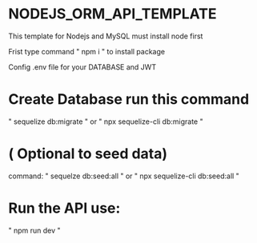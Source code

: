 # NODEJS_ORM_API_TEMPLATE

This template for Nodejs and MySQL must install node first

Frist type command " npm i " to install package

Config .env file for your DATABASE and JWT

# Create Database run this command
" sequelize db:migrate " or " npx sequelize-cli db:migrate "

# ( Optional to seed data)
command: " sequelze db:seed:all " or " npx sequelize-cli db:seed:all "

# Run the API use:
" npm run dev "
